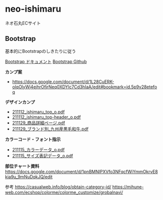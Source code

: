 # neo-ishimaru
ネオ石丸ECサイト

## Bootstrap
基本的にBootstrapのしきたりに従う

[Bootstrap ドキュメント](https://getbootstrap.jp/docs/5.0/getting-started/introduction/)
[Bootstrap Github](https://github.com/twbs/bootstrap)

**カンプ案**
- https://docs.google.com/document/d/1L28CuERK-olqOlyWj4ejhrOfjrNeq0XDYlc7Cd3hIaA/edit#bookmark=id.5p9v28etefoq


**デザインカンプ**
- [211112_ishimaru_top_o.pdf](https://github.com/steamships/neo-ishimaru/files/7535952/211112_ishimaru_top_o.pdf)
- [211112_ishimaru_top-header_o.pdf](https://github.com/steamships/neo-ishimaru/files/7535954/211112_ishimaru_top-header_o.pdf)
- [211129_商品詳細ページ.pdf](https://github.com/steamships/neo-ishimaru/files/7640441/211129_.pdf)
- [211129_ブランド別_九州産黒毛和牛.pdf](https://github.com/steamships/neo-ishimaru/files/7640445/211129_._.pdf)


**カラーコード・フォント指示**
- [211115_カラーデータ_o.pdf](https://github.com/steamships/neo-ishimaru/files/7535955/211115_._o.pdf)
- [211115_サイズ表記データ_o.pdf](https://github.com/steamships/neo-ishimaru/files/7535956/211115_._o.pdf)

**部位チャート資料**
https://docs.google.com/document/d/1pnBMNIPXVfo3NFqcfWiYmmOkrvE8kia9u_9mNuDqkJQ/edit

参考
https://casualweb.info/blog/obtain-category-id/
https://mihune-web.com/ecshop/colorme/colorme_customize/grobalnavi/
